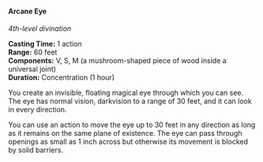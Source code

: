 #### Arcane Eye
<!-- markdownlint-disable link-image-reference-definitions -->
[_metadata_:spell_school]:- "divination"
[_metadata_:spell_level]:- "1"
[_metadata_:casting_time_amount]:- "1"
[_metadata_:casting_time_unit]:- "action"
[_metadata_:ritual]:- "false"
[_metadata_:range]:- "60 feet"
[_metadata_:components_verbal]:- "true"
[_metadata_:components_somatic]:- "true"
[_metadata_:components_material]:- "true"
[_metadata_:components_material_description]:- "a mushroom-shaped piece of wood inside a universal joint"
[_metadata_:concentration]:- "true"
[_metadata_:duration]:- "1 hour"
[_metadata_:spell_origin]:- "a5e_srd"
<!-- markdownlint-disable-next-line no-emphasis-as-heading -->
_4th-level divination_

**Casting Time:** 1 action \
**Range:** 60 feet \
**Components:** V, S, M (a mushroom-shaped piece of wood inside a universal joint) \
**Duration:** Concentration (1 hour)

You create an invisible, floating magical eye through which you can see.
The eye has normal vision, darkvision to a range of 30 feet, and it can look in every direction.

You can use an action to move the eye up to 30 feet in any direction as long as it remains on the same plane of existence.
The eye can pass through openings as small as 1 inch across but otherwise its movement is blocked by solid barriers.
